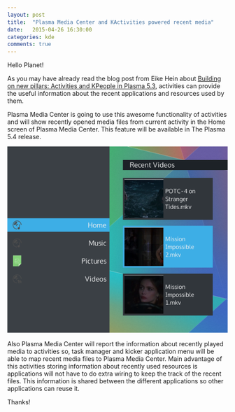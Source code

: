 ```yaml
---
layout: post
title:  "Plasma Media Center and KActivities powered recent media"
date:   2015-04-26 16:30:00
categories: kde
comments: true
---
```


Hello Planet!

As you may have already read the blog post from Eike Hein about [Building on new pillars: Activities and KPeople in Plasma 5.3](https://blogs.kde.org/2015/04/25/building-new-pillars-activities-and-kpeople-plasma-53), activities can provide the useful information about the recent applications and resources used by them.

Plasma Media Center is going to use this awesome functionality of activities and will show recently opened media files from current activity in the Home screen of Plasma Media Center. This feature will be available in The Plasma 5.4 release.

![Recent videos in Plasma Media Center](/images/pmc-recent-videos.png)

Also Plasma Media Center will report the information about recently played media to activities so, task manager and kicker application menu will be able to map recent media files to Plasma Media Center. Main advantage of this activities storing information about recently used resources is applications will not have to do extra wiring to keep the track of the recent files. This information is shared between the different applications so other applications can reuse it.

Thanks!
